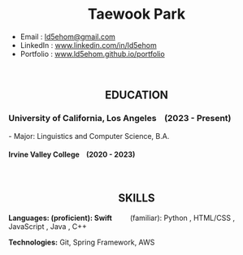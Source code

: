 <h1 align="center">
  Taewook Park 
</h1>

- Email    : ld5ehom@gmail.com
- LinkedIn : www.linkedin.com/in/ld5ehom
- Portfolio : www.ld5ehom.github.io/portfolio
<br>

<h2 align="center">
  EDUCATION
</h2>
  <h3>University of California, Los Angeles &nbsp;&nbsp;  (2023 - Present) </h3>  

<p>- Major: Linguistics and Computer Science, B.A. </p>
  <h4>Irvine Valley College &nbsp;&nbsp;&nbsp;(2020 - 2023)</h4>
<br>
    
<h2 align="center">
  SKILLS
</h2>
  <strong>Languages: (proficient): Swift</strong> &nbsp;&nbsp;&nbsp;
  <span>&nbsp;&nbsp;&nbsp; (familiar): Python , HTML/CSS , JavaScript , Java , C++</span>

  <strong>Technologies:</strong>
  <span>Git, Spring Framework, AWS</span>
